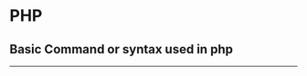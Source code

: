 # PHP

**Basic Command or syntax used in php**
-------------------
<?php
 echo "Hello V2"
?>
-------------------